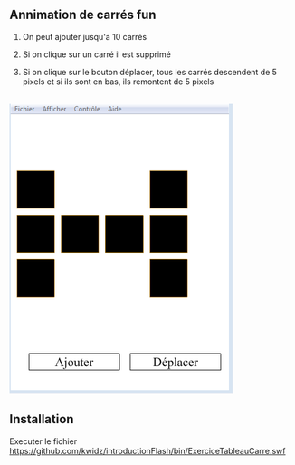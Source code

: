 ## Annimation de carrés fun 

1) On peut ajouter jusqu'a 10 carrés

2) Si on clique sur un carré il est supprimé 

3) Si on clique sur le bouton déplacer, tous les carrés descendent de 5 pixels
et si ils sont en bas, ils remontent de 5 pixels <br/><br/>

![exemple](exemple.PNG)
 
## Installation

Executer le fichier https://github.com/kwidz/introductionFlash/bin/ExerciceTableauCarre.swf
